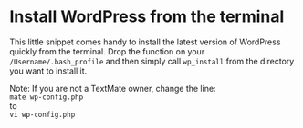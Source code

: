 # Install WordPress from the terminal 

This little snippet comes handy to install the latest version of WordPress quickly from the terminal. Drop the function on your <code>/Username/.bash_profile</code> and then simply call <code>wp_install</code>  from the directory you want to install it.

Note: If you are not a TextMate owner, change the line:  
<code>mate wp-config.php</code>  
to  
<code>vi wp-config.php</code>